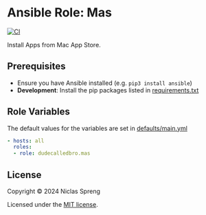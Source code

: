 # Ansible Role: Mas

[![CI](https://github.com/DudeCalledBro/ansible-role-mas/actions/workflows/ci.yml/badge.svg)](https://github.com/DudeCalledBro/ansible-role-mas/actions/workflows/ci.yml)

Install Apps from Mac App Store.

## Prerequisites

- Ensure you have Ansible installed (e.g. `pip3 install ansible`)
- **Development**: Install the pip packages listed in [requirements.txt](requirements.txt)

## Role Variables

The default values for the variables are set in [defaults/main.yml](defaults/main.yml)

```yaml
- hosts: all
  roles:
  - role: dudecalledbro.mas
```

## License

Copyright © 2024 Niclas Spreng

Licensed under the [MIT license](LICENSE).
